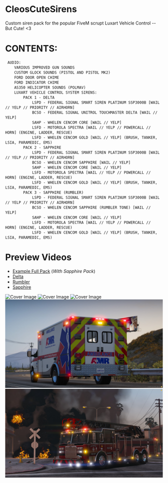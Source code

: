 # CleosCuteSirens
Custom siren pack for the popular FiveM scrupt Luxart Vehicle Control -- But Cute! &lt;3

 # CONTENTS:
	 AUDIO:
		VARIOUS IMPROVED GUN SOUNDS
		CUSTOM GLOCK SOUNDS (PISTOL AND PISTOL MK2)
		FORD DOOR OPEN CHIME
		FORD INDICATOR CHIME
		AS350 HELICOPTER SOUNDS (POLMAV)
		LUXART VEHICLE CONTROL SYSTEM SIRENS:
			PACK 1 - DELTA
				LSPD - FEDERAL SIGNAL SMART SIREN PLATINUM SSP3000B [WAIL // YELP // PRIORITY // AIRHORN]
				BCSO - FEDERAL SIGNAL UNITROL TOUCHMASTER DELTA [WAIL // YELP]
				SAHP - WHELEN CENCOM CORE [WAIL // YELP]
				LSFD - MOTOROLA SPECTRA [WAIL // YELP // POWERCALL // HORN] (ENGINE, LADDER, RESCUE)
				LSFD - WHELEN CENCOM GOLD [WAIL // YELP] (BRUSH, TANKER, LSIA, PARAMEDIC, EMS)
			PACK 2 - SAPPHIRE
				LSPD - FEDERAL SIGNAL SMART SIREN PLATINUM SSP3000B [WAIL // YELP // PRIORITY // AIRHORN]
				BCSO - WHELEN CENCOM SAPPHIRE [WAIL // YELP]
				SAHP - WHELEN CENCOM CORE [WAIL // YELP]
				LSFD - MOTOROLA SPECTRA [WAIL // YELP // POWERCALL // HORN] (ENGINE, LADDER, RESCUE)
				LSFD - WHELEN CENCOM GOLD [WAIL // YELP] (BRUSH, TANKER, LSIA, PARAMEDIC, EMS)
			PACK 3 - SAPPHIRE (RUMBLER)
				LSPD - FEDERAL SIGNAL SMART SIREN PLATINUM SSP3000B [WAIL // YELP // PRIORITY // AIRHORN]
				BCSO - WHELEN CENCOM SAPPHIRE (RUMBLER TONE) [WAIL // YELP]
				SAHP - WHELEN CENCOM CORE [WAIL // YELP]
				LSFD - MOTOROLA SPECTRA [WAIL // YELP // POWERCALL // HORN] (ENGINE, LADDER, RESCUE)
				LSFD - WHELEN CENCOM GOLD [WAIL // YELP] (BRUSH, TANKER, LSIA, PARAMEDIC, EMS)
# Preview Videos
- [Example Full Pack]([url](https://youtu.be/uw5eCVIve2E)) (_With Sapphire Pack_)
- [Delta]([url](https://youtu.be/ioXrUgS6DZI))
- [Rumbler]([url](https://youtu.be/zTFQwAEUACc))
- [Sapphire]([url](https://youtu.be/2rQCDnOHUVo))

![Cover Image](/assets/images/cover.jpg)
![Cover Image](/assets/images/cover2.jpg)
![Cover Image](/assets/images/cover3.jpg)
![Cover Image](/assets/images/cover4.jpg)
![Cover Image](/assets/images/cover5.jpg)
